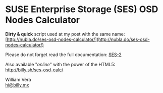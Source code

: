 # SUSE Enterprise Storage (SES) OSD Nodes Calculator

**Dirty & quick** script used at my post with the same name:  [http://nubla.do/ses-osd-nodes-calculator/](http://nubla.do/ses-osd-nodes-calculator/)

Please do not forget read the full documentation: [SES-2](https://www.suse.com/documentation/ses-2/)

Also available "*online*" with the power of the HTML5:  
http://billy.sh/ses-osd-calc/

William Vera  
hi@billy.mx
